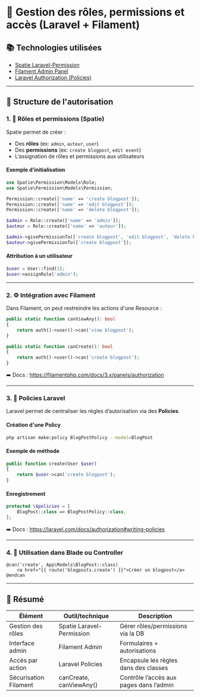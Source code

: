 # 🔐 Gestion des rôles, permissions et accès (Laravel + Filament)

## 📚 Technologies utilisées
- [Spatie Laravel-Permission](https://spatie.be/docs/laravel-permission)
- [Filament Admin Panel](https://filamentphp.com/)
- [Laravel Authorization (Policies)](https://laravel.com/docs/authorization)

---

## 🧩 Structure de l'autorisation

### 1. 📛 Rôles et permissions (Spatie)

Spatie permet de créer :
- Des **rôles** (ex: `admin`, `auteur`, `user`)
- Des **permissions** (ex: `create blogpost`, `edit event`)
- L’assignation de rôles et permissions aux utilisateurs

#### Exemple d’initialisation
```php
use Spatie\Permission\Models\Role;
use Spatie\Permission\Models\Permission;

Permission::create(['name' => 'create blogpost']);
Permission::create(['name' => 'edit blogpost']);
Permission::create(['name' => 'delete blogpost']);

$admin = Role::create(['name' => 'admin']);
$auteur = Role::create(['name' => 'auteur']);

$admin->givePermissionTo(['create blogpost', 'edit blogpost', 'delete blogpost']);
$auteur->givePermissionTo(['create blogpost']);
```

#### Attribution à un utilisateur
```php
$user = User::find(1);
$user->assignRole('admin');
```

---

### 2. ⚙️ Intégration avec Filament

Dans Filament, on peut restreindre les actions d'une Resource :

```php
public static function canViewAny(): bool
{
    return auth()->user()->can('view blogpost');
}

public static function canCreate(): bool
{
    return auth()->user()->can('create blogpost');
}
```

➡️ Docs : https://filamentphp.com/docs/3.x/panels/authorization

---

### 3. 🧠 Policies Laravel

Laravel permet de centraliser les règles d’autorisation via des **Policies**.

#### Création d'une Policy
```bash
php artisan make:policy BlogPostPolicy --model=BlogPost
```

#### Exemple de méthode
```php
public function create(User $user)
{
    return $user->can('create blogpost');
}
```

#### Enregistrement
```php
protected \$policies = [
    BlogPost::class => BlogPostPolicy::class,
];
```

➡️ Docs : https://laravel.com/docs/authorization#writing-policies

---

### 4. 🧪 Utilisation dans Blade ou Controller

```blade
@can('create', App\Models\BlogPost::class)
    <a href="{{ route('blogposts.create') }}">Créer un blogpost</a>
@endcan
```

---

## 📌 Résumé

| Élément            | Outil/technique             | Description                              |
|--------------------|-----------------------------|------------------------------------------|
| Gestion des rôles  | Spatie Laravel-Permission   | Gérer rôles/permissions via la DB        |
| Interface admin    | Filament Admin              | Formulaires + autorisations              |
| Accès par action   | Laravel Policies            | Encapsule les règles dans des classes    |
| Sécurisation Filament | canCreate, canViewAny()   | Contrôle l’accès aux pages dans l’admin  |

